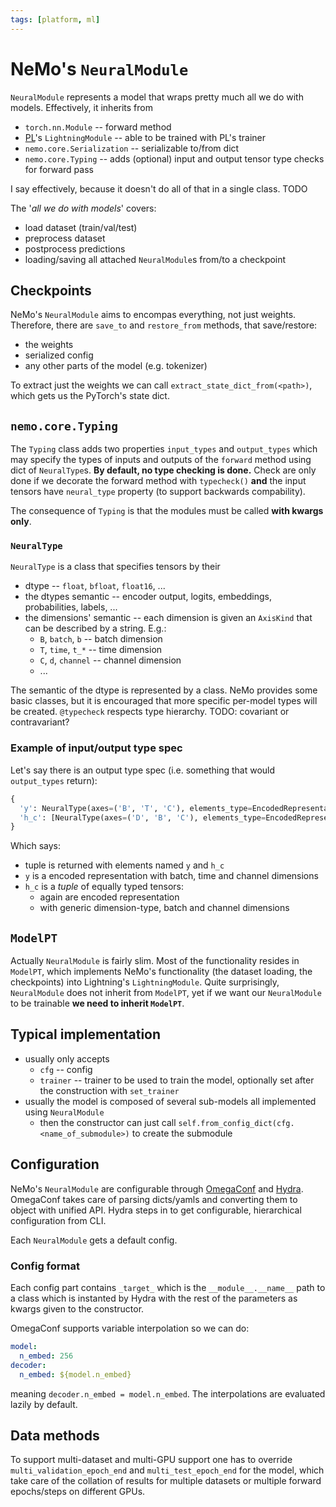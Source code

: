 ```yaml
---
tags: [platform, ml]
---
```


# NeMo's `NeuralModule`

`NeuralModule` represents a model that wraps pretty much all we do with models.
Effectively, it inherits from

- `torch.nn.Module` -- forward method
- [PL](./pytorch_lightning.md)'s `LightningModule` -- able to be trained with
  PL's trainer
- `nemo.core.Serialization` -- serializable to/from dict
- `nemo.core.Typing` -- adds (optional) input and output tensor type checks for
  forward pass

I say effectively, because it doesn't do all of that in a single class. TODO

The '*all we do with models*' covers:

- load dataset (train/val/test)
- preprocess dataset
- postprocess predictions
- loading/saving all attached `NeuralModule`s from/to a checkpoint

## Checkpoints

NeMo's `NeuralModule` aims to encompas everything, not just weights. Therefore,
there are `save_to` and `restore_from` methods, that save/restore:
- the weights
- serialized config
- any other parts of the model (e.g. tokenizer)

To extract just the weights we can call `extract_state_dict_from(<path>)`, which
gets us the PyTorch's state dict.

## `nemo.core.Typing`

The `Typing` class adds two properties `input_types` and `output_types` which
may specify the types of inputs and outputs of the `forward` method using
dict of `NeuralType`s. **By default, no type checking is done.** Check are only done if
we decorate the forward method with `typecheck()` **and** the input tensors have
`neural_type` property (to support backwards compability).

The consequence of `Typing` is that the modules must be called **with kwargs
only**.


### `NeuralType`

`NeuralType` is a class that specifies tensors by their
- dtype -- `float`, `bfloat`, `float16`, ...
- the dtypes semantic -- encoder output, logits, embeddings, probabilities,
  labels, ...
- the dimensions' semantic -- each dimension is given an `AxisKind` that can be
  described by a string. E.g.:
    - `B`, `batch`, `b` -- batch dimension
    - `T`, `time`, `t_*` -- time dimension
    - `C`, `d`, `channel` -- channel dimension
    - ...

The semantic of the dtype is represented by a class. NeMo provides some basic
classes, but it is encouraged that more specific per-model types will be
created. `@typecheck` respects type hierarchy. TODO: covariant or contravariant?

### Example of input/output type spec

Let's say there is an output type spec (i.e. something that would `output_types`
return):

```python
{
  'y': NeuralType(axes=('B', 'T', 'C'), elements_type=EncodedRepresentation()),
  'h_c': [NeuralType(axes=('D', 'B', 'C'), elements_type=EncodedRepresentation())],
}
```

Which says:
- tuple is returned with elements named `y` and `h_c`
- `y` is a encoded representation with batch, time and channel dimensions
- `h_c` is a *tuple* of equally typed tensors:
    - again are encoded representation
    - with generic dimension-type, batch and channel dimensions

## `ModelPT`

Actually `NeuralModule` is fairly slim. Most of the functionality resides in
`ModelPT`, which implements NeMo's functionality (the dataset loading, the
checkpoints) into Lightning's `LightningModule`. Quite surprisingly,
`NeuralModule` does not inherit from `ModelPT`, yet if we want our
`NeuralModule` to be trainable **we need to inherit `ModelPT`**.

## Typical implementation

- usually only accepts
    - `cfg` -- config
    - `trainer` -- trainer to be used to train the model, optionally set after
      the construction with `set_trainer`
- usually the model is composed of several sub-models all implemented using
  `NeuralModule`
    - then the constructor can just call
      `self.from_config_dict(cfg.<name_of_submodule>)` to create the submodule

## Configuration

NeMo's `NeuralModule` are configurable through
[OmegaConf](https://omegaconf.readthedocs.io) and
[Hydra](https://hydra.cc/docs/1.3/intro/). OmegaConf takes care of parsing
dicts/yamls and converting them to object with unified API. Hydra steps in to
get configurable, hierarchical configuration from CLI.

Each `NeuralModule` gets a default config.

### Config format

Each config part contains `_target_` which is the `__module__.__name__` path to
a class which is instanted by Hydra with the rest of the parameters as kwargs
given to the constructor.

OmegaConf supports variable interpolation so we can do:

```yaml
model:
  n_embed: 256
decoder:
  n_embed: ${model.n_embed}
```

meaning `decoder.n_embed = model.n_embed`. The interpolations are evaluated
lazily by default.

## Data methods

To support multi-dataset and multi-GPU support one has to override
`multi_validation_epoch_end` and `multi_test_epoch_end` for the model, which
take care of the collation of results for multiple datasets or multiple forward
epochs/steps on different GPUs.


